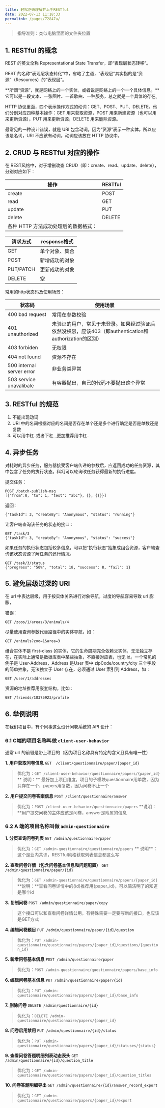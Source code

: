 ```yaml
---
title: 轻松正确理解并上手RESTful
date: 2022-07-13 11:18:33
permalink: /pages/72847a/
---
```


>  指导准则：类似电脑里面的文件夹位置

## 1. RESTful 的概念

REST 的英文全称  Representational State Transfer，即“表现层状态转移”。

REST 的名称“表现层状态转化”中，省略了主语，“表现层”其实指的是“资源”（Resources）的“表现层”。

**所谓“资源”，就是网络上的一个实体，或者说是网络上的一个一个具体信息。**它可以是一段文本、一张图片、一首歌曲、一种服务，总之就是一个具体的存在。

HTTP 协议里面，四个表示操作方式的动词：GET、POST、PUT、DELETE。他们分别对应四种基本操作：GET 用来获取资源，POST 用来新建资源（也可以用来更新资源），PUT 用来更新资源，DELETE 用来删除资源。

最常见的一种设计错误，就是 URI 包含动词。因为“资源”表示一种实体，所以应该是名词，URI 不应该有动词，动词应该放在 HTTP 协议中。

## 2. CRUD 与 RESTful 对应的操作

在 REST风格中，对于增删改查 CRUD（即：create、read、update、delete），分别对应如下：

| 操作                                 | RESTful |
| ------------------------------------ | ------- |
| create                               | POST    |
| read                                 | GET     |
| update                               | PUT     |
| delete                               | DELETE  |
| 各种 HTTP 方法成功处理后的数据格式： |         |

| 请求方式  | response格式   |
| --------- | -------------- |
| GET       | 单个对象、集合 |
| POST      | 新增成功的对象 |
| PUT/PATCH | 更新成功的对象 |
| DELETE    | 空             |

常用的http状态码及使用场景：

| 状态码                    | 使用场景                                                     |
| ------------------------- | ------------------------------------------------------------ |
| 400 bad request           | 常用在参数校验                                               |
| 401 unauthorized          | 未验证的用户，常见于未登录。如果经过验证后依然没权限，应该403（即authentication和authorization的区别） |
| 403 forbiden              | 无权限                                                       |
| 404 not found             | 资源不存在                                                   |
| 500 internal server error | 非业务类异常                                                 |
| 503 service unavalibale   | 有容器抛出，自己的代码不要抛出这个异常                       |

## 3. RESTful 的规范

1. 不能出现动词
2. URI 中的名词根据对应的名词是否存在单个还是多个进行确定是否是单数还是复数
3. 可以用中杠`-`或者下杠`_`,更加推荐用中杠`-`

## 4. 异步任务

对耗时的异步任务，服务器接受客户端传递的参数后，应返回成功的任务资源，其中包含了任务的执行状态。科幻可以轮询改任务获得最新的执行进度。

提交任务：

```
POST /batch-publish-msg
[{"from":0, "to": 1, "text": "abc"}, {}, {{}}]
```

返回：

```
{"taskId": 3, "createBy": "Anonymous", "status": "running"}
```

让客户端查询该任务的状态的接口：

```
GET /task/3
{"taskId": 3, "createBy": "Anonymous", "status": "success"}
```

如果任务的执行状态包括较多信息，可以把"执行状态"抽象成组合资源，客户端查询该状态资源了解任务的还行情况。

```
GET /task/3/status
{"progress": "50%", "total": 18, "success": 8, "fail": 1}
```

## 5.  避免层级过深的 URI

在 url 中表达层级，用于按实体关系进行对象导航，过度的导航容易导致 url 膨胀，

错误： 

````
GET /zoos/1/areas/3/animals/4
````

尽量使用查询参数代替路径中的实体导航，如：

```
GET /animals?zoo=1&area=3
```

组合实体不是 first-class 的实体，它的生命周期完全依赖父实体，无法独立存在，在实际上通常是数据库表中某些抽象，不直接对应表，也无 id。一个常见的例子是 User-Address，Address 是User 表中 zipCode/country/city 三个字段的简单抽象，无法独立于 User 存在，必须通过 User 索引到 Address，如：

```
GET /user/1/addresses
```

资源的地址推荐用嵌套结构。比如：

```
GET /friends/10375923/profile
```

## 6. 举例说明

在我们项目中，有个同事这么设计问卷系统的 API 设计：

### 6.1 C端的项目名称叫做 `client-user-behavior`

通常  url 的前缀是带上项目的（因为项目名称具有特定的含义且具有唯一性）

**1.  用户获取问卷信息**  `GET  /client/questionnaire/paper/{paper_id}  ` 

>  优化为：`GET /client-user-behavior/questionnaire/papers/{paper_id}`
>  ** 说明：** 最好加上项目维度，项目的子模块questionnaire用单数，因为只存在一个，papers用复数，因为问卷不止一个

**2. 用户提交问卷答案信息**  `POST /client/questionnaire/answer`

> 优化为：`POST /client-user-behavior/questionnaire/papers`
> **说明：**用户提交问卷的主体应该是问卷，answer是附属的信息

###  6.2 A 端的项目名称叫做  `admin-questionnaire`

**1. 分页查询问卷列表**  `GET /admin/questionnaire/paper`

> 优化为：`GET /admin-questionnaire/questionnaire/papers`
> ** 说明**：这个是业内共识，RESTful风格获取列表信息都这么写

**2. 查看问卷详情（包含问卷基本信息和问题配置）** `GET /admin/questionnaire/paper/{id}`

> 优化为：`GET /admin-questionnaire/questionnaire/papers/{paper_id}`
> **说明：**查看问卷详情中的{id}推荐用{paper_id}，可以简洁明了的知道是哪个id

**3. 复制问卷**  `POST /admin/questionnaire/paper/copy`

> 这个接口可以和查看问卷详情公用，有特殊需要一定要写新的接口，也应该是GET方式

**4. 编辑问卷题目**  `PUT /admin/questionnaire/paper/{id}/question`

> 优化为：`PUT /admin-questionnaire/questionnaire/papers/{paper_id}/questions/{question_id}`

**5. 新增问卷基本信息**  `POST /admin/questionnaire/paper`

> 优化为：`POST /admin-questionnaire/questionnaire/papers/base_info`

**6. 编辑问卷基本信息**  `PUT /admin/questionnaire/paper/{id}`

> 优化为：`PUT /admin-questionnaire/questionnaire/papers/{paper_id}/base_info`

**7. 删除问卷** `DELETE /admin/questionnaire/{id}`

> 优化为：`DELETE /admin-questionnaire/questionnaire/papers/{paper_id}`

**8. 问卷启用禁用**  `PUT /admin/questionnaire/{id}/status`

> 优化为：`PUT /admin-questionnaire/questionnaire/papers/{paper_id}/statuses/{status}`

**9. 查看问卷答题明细列表动态表头**  `GET /admin/questionnaire/{id}/question_title`

> 优化为：`GET /admin-questionnaire/questionnaire/papers/{paper_id}/question_titles`

**10. 问卷答题明细导出**  `GET /admin/questionnaire/{id}/answer_record_export`

> 优化为：`GET /admin-questionnaire/questionnaire/papers/{paper_id}/export`

